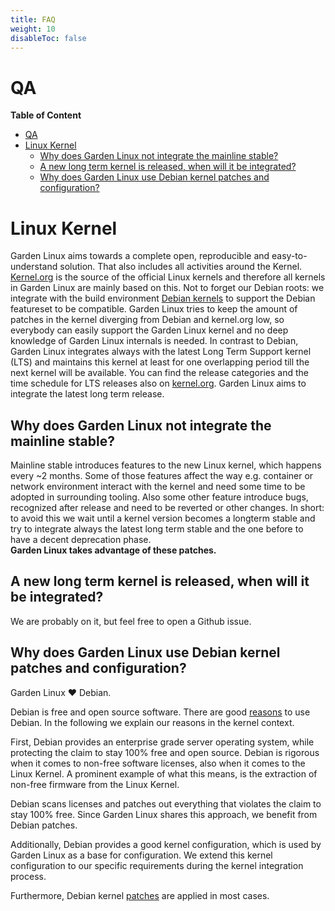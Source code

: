 ```yaml
---
title: FAQ
weight: 10
disableToc: false
---
```


# QA

**Table of Content**
- [QA](#qa)
- [Linux Kernel](#linux-kernel)
  - [Why does Garden Linux not integrate the mainline stable?](#why-does-garden-linux-not-integrate-the-mainline-stable)
  - [A new long term kernel is released, when will it be integrated?](#a-new-long-term-kernel-is-released-when-will-it-be-integrated)
  - [Why does Garden Linux use Debian kernel patches and configuration?](#why-does-garden-linux-use-Debian-kernel-patches-and-configuration)


# Linux Kernel

Garden Linux aims towards a complete open, reproducible and easy-to-understand solution. That also includes all activities around the Kernel.
[Kernel.org](https://kernel.org) is the source of the official Linux kernels and therefore all kernels in Garden Linux are mainly based on this. Not to forget our Debian roots: we integrate with the build environment [Debian kernels](https://wiki.debian.org/Kernel) to support the Debian featureset to be compatible. Garden Linux tries to keep the amount of patches in the kernel diverging from Debian and kernel.org low, so everybody can easily support the Garden Linux kernel and no deep knowledge of Garden Linux internals is needed.
In contrast to Debian, Garden Linux integrates always with the latest Long Term Support kernel (LTS) and maintains this kernel at least for one overlapping period till the next kernel will be available. You can find the release categories and the time schedule for LTS releases also on [kernel.org](https://www.kernel.org/category/releases.html).
Garden Linux aims to integrate the latest long term release.

## Why does Garden Linux not integrate the mainline stable?
Mainline stable introduces features to the new Linux kernel, which happens every ~2 months. Some of those features affect the way e.g. container or network environment interact with the kernel and need some time to be adopted in surrounding tooling. Also some other feature introduce bugs, recognized after release and need to be reverted or other changes. In short: to avoid this we wait until a kernel version becomes a longterm stable and try to integrate always the latest long term stable and the one before to have a decent deprecation phase.   
**Garden Linux takes advantage of these patches.**

## A new long term kernel is released, when will it be integrated?
We are probably on it, but feel free to open a Github issue.

## Why does Garden Linux use Debian kernel patches and configuration?
Garden Linux :heart: Debian.

Debian is free and open source software. There are good [reasons](https://www.debian.org/intro/why_debian)
to use Debian. In the following we explain our reasons in the kernel context.

First, Debian provides an enterprise grade server operating system,
while protecting the claim to stay 100% free and open source.
Debian is rigorous when it comes to non-free software licenses,
also when it comes to the Linux Kernel. A prominent example of
what this means, is the extraction of non-free firmware from
the Linux Kernel.

Debian scans licenses and patches out everything
that violates the claim to stay 100% free. Since Garden Linux shares this
approach, we benefit from Debian patches.

Additionally, Debian provides a good kernel configuration,
which is used by Garden Linux as a base for configuration.
We extend this kernel configuration to our specific requirements during the
kernel integration process.

Furthermore, Debian kernel [patches](https://salsa.debian.org/kernel-team/linux/-/tree/master/debian/patches) are applied in most cases.


